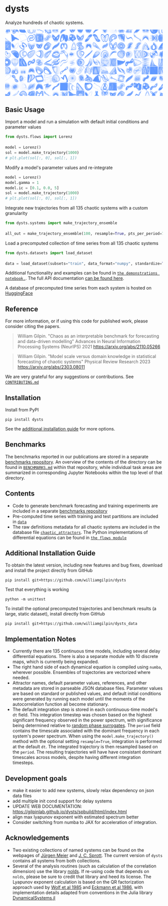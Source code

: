 
# dysts

Analyze hundreds of chaotic systems.

![Plots of chaotic systems in the collection](dysts/data/logo.png)

## Basic Usage

Import a model and run a simulation with default initial conditions and parameter values
```python
from dysts.flows import Lorenz

model = Lorenz()
sol = model.make_trajectory(1000)
# plt.plot(sol[:, 0], sol[:, 1])
```

Modify a model's parameter values and re-integrate
```python
model = Lorenz()
model.gamma = 1
model.ic = [0.1, 0.0, 5]
sol = model.make_trajectory(1000)
# plt.plot(sol[:, 0], sol[:, 1])
```

Integrate new trajectories from all 135 chaotic systems with a custom granularity
```python
from dysts.systems import make_trajectory_ensemble

all_out = make_trajectory_ensemble(100, resample=True, pts_per_period=75)
```

Load a precomputed collection of time series from all 135 chaotic systems
```python
from dysts.datasets import load_dataset

data = load_dataset(subsets="train", data_format="numpy", standardize=True)
```

Additional functionality and examples can be found in [`the demonstrations notebook.`](demos.ipynb). The full API documentation [can be found here](https://gilpinlab.github.io/dysts/spbuild/html/index.html).

A database of precomputed time series from each system is hosted on [HuggingFace](https://huggingface.co/datasets/williamgilpin/dysts)

## Reference

For more information, or if using this code for published work, please consider citing the papers.

> William Gilpin. "Chaos as an interpretable benchmark for forecasting and data-driven modelling" Advances in Neural Information Processing Systems (NeurIPS) 2021 https://arxiv.org/abs/2110.05266

> William Gilpin. "Model scale versus domain knowledge in statistical forecasting of chaotic systems" Physical Review Research 2023 https://arxiv.org/abs/2303.08011

We are very grateful for any suggestions or contributions. See [`CONTRIBUTING.md`](CONTRIBUTING.md)

## Installation

Install from PyPI

    pip install dysts

See the [additional installation guide](#additional-installation-guide) for more options.


## Benchmarks

The benchmarks reported in our publications are stored in a separate [benchmarks repository](https://github.com/williamgilpin/dysts_data/tree/main/dysts_data/benchmarks). An overview of the contents of the directory can be found in [`BENCHMARKS.md`](https://github.com/williamgilpin/dysts_data/tree/main/dysts_data/benchmarks/BENCHMARKS.md) within that repository, while individual task areas are summarized in corresponding Jupyter Notebooks within the top level of that directory.

## Contents

+ Code to generate benchmark forecasting and training experiments are included in  a separate [benchmarks repository](https://github.com/williamgilpin/dysts_data/tree/main/dysts_data/benchmarks)
+ Pre-computed time series with training and test partitions are included in [`data`](dysts/data/)
+ The raw definitions metadata for all chaotic systems are included in the database file [`chaotic_attractors`](dysts/data/chaotic_attractors.json). The Python implementations of differential equations can be found in [`the flows module`](dysts/flows.py)


## Additional Installation Guide

To obtain the latest version, including new features and bug fixes, download and install the project directly from GitHub

    pip install git+https://github.com/williamgilpin/dysts

Test that everything is working

    python -m unittest

To install the optional precomputed trajectories and benchmark results (a large, static dataset), install directly from GitHub

    pip install git+https://github.com/williamgilpin/dysts_data

## Implementation Notes

+ Currently there are 135 continuous time models, including several delay differential equations. There is also a separate module with 10 discrete maps, which is currently being expanded.
+ The right hand side of each dynamical equation is compiled using `numba`, wherever possible. Ensembles of trajectories are vectorized where needed.
+ Attractor names, default parameter values, references, and other metadata are stored in parseable JSON database files. Parameter values are based on standard or published values, and default initial conditions were generated by running each model until the moments of the autocorrelation function all become stationary.
+ The default integration step is stored in each continuous-time model's `dt` field. This integration timestep was chosen based on the highest significant frequency observed in the power spectrum, with significance being determined relative to [random phase surrogates](https://en.wikipedia.org/wiki/Surrogate_data_testing). The `period` field contains the timescale associated with the dominant frequency in each system's power spectrum. When using the `model.make_trajectory()` method with the optional setting `resample=True`, integration is performed at the default `dt`. The integrated trajectory is then resampled based on the `period`. The resulting trajectories will have have consistant dominant timescales across models, despite having different integration timesteps.

## Development goals

+ make it easier to add new systems, slowly relax dependency on json data files
+ add multiple init cond support for delay systems
+ UPDATE WEB DOCUMENTATION: https://gilpinlab.github.io/dysts/spbuild/html/index.html
+ align max lyapunov exponent with estimated spectrum better
+ Consider switching from numba to JAX for acceleration of integration.

## Acknowledgements

+ Two existing collections of named systems can be found on the webpages of [J&uuml;rgen Meier](http://www.3d-meier.de/tut19/Seite1.html) and [J. C. Sprott](http://sprott.physics.wisc.edu/sprott.htm). The current version of `dysts` contains all systems from both collections.
+ Several of the analysis routines (such as calculation of the correlation dimension) use the library [nolds](https://github.com/CSchoel/nolds). If re-using code that depends on `nolds`, please be sure to credit that library and heed its license. The Lyapunov exponent calculation is based on the QR factorization approach used by [Wolf et al 1985](https://www.sciencedirect.com/science/article/abs/pii/0167278985900119) and [Eckmann et al 1986](https://journals.aps.org/pra/abstract/10.1103/PhysRevA.34.4971), with implementation details adapted from conventions in the Julia library [DynamicalSystems.jl](https://github.com/JuliaDynamics/DynamicalSystems.jl/)


<!--
## Ethics & Reporting

Dataset datasheets and metadata are reported using the dataset documentation guidelines described in [Gebru et al 2018](https://arxiv.org/abs/1803.09010); please see our preprint for a full dataset datasheet and other information. We note that all datasets included here are mathematical in nature, and do not contain human or clinical observations. If any users become aware of unintended ethics or trademark issues that may arise due to the use of this data, we encourage reporting them by submitting an issue on this repository.
-->